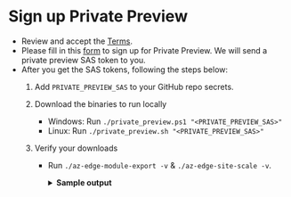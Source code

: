 # Sign up Private Preview

* Review and accept the [Terms](./doc/Infrastructure-as-Code-Automation-Use-Terms.pdf).
* Please fill in this [form](https://github.com/Azure/Edge-infrastructure-quickstart-template/issues/new?assignees=xwen11&labels=customers+onboarding&projects=&template=preview-sign-up-form.md&title=%5BOnboarding%5D) to sign up for Private Preview. We will send a private preview SAS token to you.
* After you get the SAS tokens, following the steps below:
    1. Add `PRIVATE_PREVIEW_SAS` to your GitHub repo secrets.
    2. Download the binaries to run locally
        * Windows: Run `./private_preview.ps1 "<PRIVATE_PREVIEW_SAS>"`
        * Linux: Run `./private_preview.sh "<PRIVATE_PREVIEW_SAS>"`

    3. Verify your downloads
        * Run `./az-edge-module-export -v` & `./az-edge-site-scale -v`.
            <details><summary><b> Sample output </b></summary>
            <code>
                
                2024/04/29 10:37:54 telemetry.go:110: InstallationId: ***, SessionId: ***

                az-edge-module-export version main(20240426.2)
            </code>
            </details>